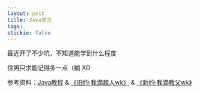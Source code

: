 ```yaml
---
layout: post
title: Java学习
tags:
stickie: false
---
```


最近开了不少坑，不知道能学到什么程度

信男只求能记得多一点（躺 XD

参考资料：[Java教程](https://www.runoob.com/java/java-tutorial.html) & [《旧约·我滴超人wk》](https://www.bilibili.com/video/BV1DJ411B7cG?from=search&seid=6020398693251441202) & [《新约·我滴教父wk》](https://www.bilibili.com/video/BV14741147F4/?spm_id_from=333.788.recommend_more_video.1)
